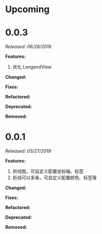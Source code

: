# Upcoming

# 0.0.3

*Released: 06/28/2019*

**Features:**

1. 优化 LengendView

**Changed:**

**Fixes:**

**Refactored:**

**Deprecated:**

**Removed:**

# 0.0.1

*Released: 03/27/2019*

**Features:**

1. 折线图，可自定义配置坐标轴、标签
2. 折线可以多条，可自定义配置颜色、标签等

**Changed:**

**Fixes:**

**Refactored:**

**Deprecated:**

**Removed:**
